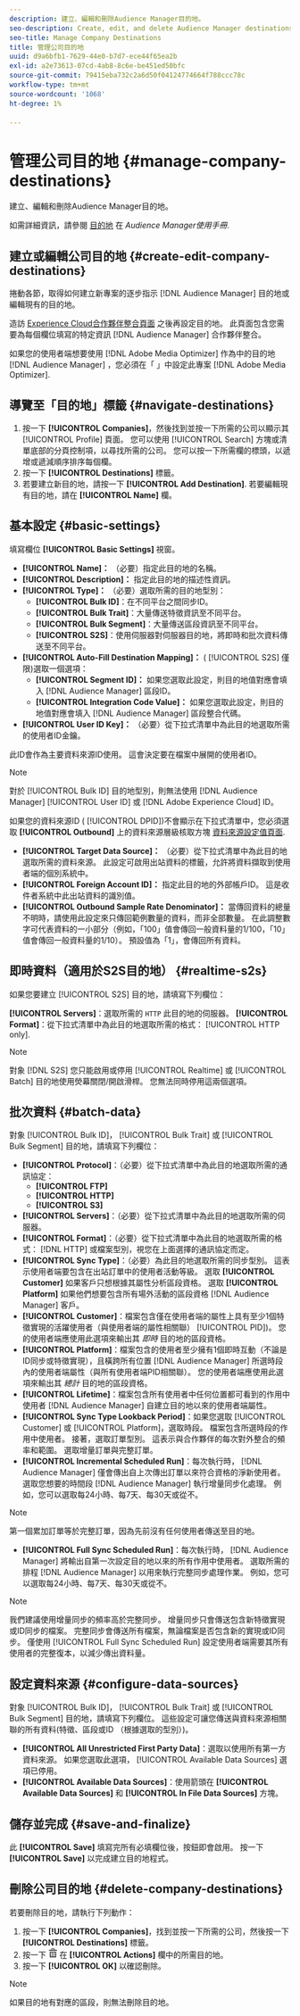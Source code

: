 ```yaml
---
description: 建立、編輯和刪除Audience Manager目的地。
seo-description: Create, edit, and delete Audience Manager destinations.
seo-title: Manage Company Destinations
title: 管理公司目的地
uuid: d9a6bfb1-7629-44e0-b7d7-ece44f65ea2b
exl-id: a2e73613-07cd-4ab8-8c6e-be451ed50bfc
source-git-commit: 79415eba732c2a6d50f04124774664f788ccc78c
workflow-type: tm+mt
source-wordcount: '1068'
ht-degree: 1%

---
```


# 管理公司目的地 {#manage-company-destinations}

建立、編輯和刪除Audience Manager目的地。

<!-- t_company_destinations.xml -->

如需詳細資訊，請參閱 [目的地](https://experienceleague.adobe.com/docs/audience-manager/user-guide/features/destinations/destinations.html) 在 *Audience Manager使用手冊*.

## 建立或編輯公司目的地 {#create-edit-company-destinations}

捲動各節，取得如何建立新專案的逐步指示 [!DNL Audience Manager] 目的地或編輯現有的目的地。

<!-- create-edit-company-destinations.xml -->

造訪 [Experience Cloud合作夥伴整合頁面](https://wiki.corp.adobe.com/x/mPIMPw) 之後再設定目的地。 此頁面包含您需要為每個欄位填寫的特定資訊 [!DNL Audience Manager] 合作夥伴整合。

如果您的使用者端想要使用 [!DNL Adobe Media Optimizer] 作為中的目的地 [!DNL Audience Manager] ，您必須在「 」中設定此專案 [!DNL Adobe Media Optimizer].

## 導覽至「目的地」標籤 {#navigate-destinations}

1. 按一下 **[!UICONTROL Companies]**，然後找到並按一下所需的公司以顯示其 [!UICONTROL Profile] 頁面。 您可以使用 [!UICONTROL Search] 方塊或清單底部的分頁控制項，以尋找所需的公司。 您可以按一下所需欄的標頭，以遞增或遞減順序排序每個欄。
1. 按一下 **[!UICONTROL Destinations]** 標籤。
1. 若要建立新目的地，請按一下 **[!UICONTROL Add Destination]**. 若要編輯現有目的地，請在 **[!UICONTROL Name]** 欄。

## 基本設定 {#basic-settings}

填寫欄位 **[!UICONTROL Basic Settings]** 視窗。

* **[!UICONTROL Name]：** （必要）指定此目的地的名稱。
* **[!UICONTROL Description]：** 指定此目的地的描述性資訊。
* **[!UICONTROL Type]：** （必要）選取所需的目的地型別：
   * **[!UICONTROL Bulk ID]**：在不同平台之間同步ID。
   * **[!UICONTROL Bulk Trait]**：大量傳送特徵資訊至不同平台。
   * **[!UICONTROL Bulk Segment]**：大量傳送區段資訊至不同平台。
   * **[!UICONTROL S2S]**：使用伺服器對伺服器目的地，將即時和批次資料傳送至不同平台。
* **[!UICONTROL Auto-Fill Destination Mapping]：** ( [!UICONTROL S2S] 僅限)選取一個選項：
   * **[!UICONTROL Segment ID]：** 如果您選取此設定，則目的地值對應會填入 [!DNL Audience Manager] 區段ID。
   * **[!UICONTROL Integration Code Value]：** 如果您選取此設定，則目的地值對應會填入 [!DNL Audience Manager] 區段整合代碼。
* **[!UICONTROL User ID Key]：** （必要）從下拉式清單中為此目的地選取所需的使用者ID金鑰。

此ID會作為主要資料來源ID使用。 這會決定要在檔案中展開的使用者ID。

>[!NOTE]
>
>對於 [!UICONTROL Bulk ID] 目的地型別，則無法使用 [!DNL Audience Manager] [!UICONTROL User ID] 或 [!DNL Adobe Experience Cloud] ID。

如果您的資料來源ID ( [!UICONTROL DPID])不會顯示在下拉式清單中，您必須選取 **[!UICONTROL Outbound]** 上的資料來源層級核取方塊 [資料來源設定值頁面](https://experienceleague.adobe.com/docs/audience-manager/user-guide/features/data-sources/manage-datasources.html).

* **[!UICONTROL Target Data Source]：** （必要）從下拉式清單中為此目的地選取所需的資料來源。 此設定可啟用出站資料的標籤，允許將資料擷取到使用者端的個別系統中。
* **[!UICONTROL Foreign Account ID]：** 指定此目的地的外部帳戶ID。 這是收件者系統中此出站資料的識別值。
* **[!UICONTROL Outbound Sample Rate Denominator]：** 當傳回資料的總量不明時，請使用此設定來只傳回範例數量的資料，而非全部數量。 在此調整數字可代表資料的一小部分（例如，「100」值會傳回一般資料量的1/100，「10」值會傳回一般資料量的1/10）。 預設值為「1」，會傳回所有資料。

## 即時資料（適用於S2S目的地） {#realtime-s2s}

如果您要建立 [!UICONTROL S2S] 目的地，請填寫下列欄位：

**[!UICONTROL Servers]**：選取所需的 `HTTP` 此目的地的伺服器。
**[!UICONTROL Format]**：從下拉式清單中為此目的地選取所需的格式： [!UICONTROL HTTP only].

>[!NOTE]
>
>對象 [!DNL S2S] 您只能啟用或停用 [!UICONTROL Realtime] 或 [!UICONTROL Batch] 目的地使用熒幕關閉/開啟滑桿。 您無法同時停用這兩個選項。

## 批次資料 {#batch-data}

對象 [!UICONTROL Bulk ID]， [!UICONTROL Bulk Trait] 或 [!UICONTROL Bulk Segment] 目的地，請填寫下列欄位：

* **[!UICONTROL Protocol]**：（必要）從下拉式清單中為此目的地選取所需的通訊協定：
   * **[!UICONTROL FTP]**
   * **[!UICONTROL HTTP]**
   * **[!UICONTROL S3]**
* **[!UICONTROL Servers]**：（必要）從下拉式清單中為此目的地選取所需的伺服器。
* **[!UICONTROL Format]**：（必要）從下拉式清單中為此目的地選取所需的格式： [!DNL HTTP] 或檔案型別，視您在上面選擇的通訊協定而定。
* **[!UICONTROL Sync Type]**：（必要）為此目的地選取所需的同步型別。 這表示使用者端要包含在出站訂單中的使用者活動等級。 選取 **[!UICONTROL Customer]** 如果客戶只想根據其屬性分析區段資格。 選取 **[!UICONTROL Platform]** 如果他們想要包含所有場外活動的區段資格 [!DNL Audience Manager] 客戶。
* **[!UICONTROL Customer]**：檔案包含僅在使用者端的屬性上具有至少1個特徵實現的活躍使用者（與使用者端的屬性相關聯） [!UICONTROL PID])。 您的使用者端應使用此選項來輸出其 *即時* 目的地的區段資格。
* **[!UICONTROL Platform]**：檔案包含的使用者至少擁有1個即時互動（不論是ID同步或特徵實現），且橫跨所有位置 [!DNL Audience Manager] 所選時段內的使用者端屬性（與所有使用者端PID相關聯）。 您的使用者端應使用此選項來輸出其 *總計* 目的地的區段資格。
* **[!UICONTROL Lifetime]**：檔案包含所有使用者中任何位置都可看到的作用中使用者 [!DNL Audience Manager] 自建立目的地以來的使用者端屬性。
* **[!UICONTROL Sync Type Lookback Period]**：如果您選取 [!UICONTROL Customer] 或 [!UICONTROL Platform]，選取時段。 檔案包含所選時段的作用中使用者。
接著，選取訂單型別。 這表示與合作夥伴的每次對外整合的頻率和範圍。 選取增量訂單與完整訂單。
* **[!UICONTROL Incremental Scheduled Run]**：每次執行時， [!DNL Audience Manager] 僅會傳出自上次傳出訂單以來符合資格的淨新使用者。 選取您想要的時間段 [!DNL Audience Manager] 執行增量同步化處理。 例如，您可以選取每24小時、每7天、每30天或從不。

<!--
I removed {importance="high"} from note for Exp League rendering. -Bob
-->

>[!NOTE]
>
>第一個累加訂單等於完整訂單，因為先前沒有任何使用者傳送至目的地。

* **[!UICONTROL Full Sync Scheduled Run]**：每次執行時， [!DNL Audience Manager] 將輸出自第一次設定目的地以來的所有作用中使用者。 選取所需的排程 [!DNL Audience Manager] 以用來執行完整同步處理作業。 例如，您可以選取每24小時、每7天、每30天或從不。

<!--
I removed {importance="high"} from note for Exp League rendering. -Bob
-->

>[!NOTE]
>
>我們建議使用增量同步的頻率高於完整同步。 增量同步只會傳送包含新特徵實現或ID同步的檔案。 完整同步會傳送所有檔案，無論檔案是否包含新的實現或ID同步。 僅使用 [!UICONTROL Full Sync Scheduled Run] 設定使用者端需要其所有使用者的完整復本，以減少傳出資料量。

## 設定資料來源 {#configure-data-sources}

對象 [!UICONTROL Bulk ID]， [!UICONTROL Bulk Trait] 或 [!UICONTROL Bulk Segment] 目的地，請填寫下列欄位。 這些設定可讓您傳送與資料來源相關聯的所有資料(特徵、區段或ID （根據選取的型別）)。

* **[!UICONTROL All Unrestricted First Party Data]**：選取以使用所有第一方資料來源。 如果您選取此選項， [!UICONTROL Available Data Sources] 選項已停用。
* **[!UICONTROL Available Data Sources]**：使用箭頭在 **[!UICONTROL Available Data Sources]** 和 **[!UICONTROL In File Data Sources]** 方塊。

## 儲存並完成 {#save-and-finalize}

此 **[!UICONTROL Save]** 填寫完所有必填欄位後，按鈕即會啟用。 按一下 **[!UICONTROL Save]** 以完成建立目的地程式。

## 刪除公司目的地 {#delete-company-destinations}

<!-- delete-company-destinations.xml -->

若要刪除目的地，請執行下列動作：

1. 按一下 **[!UICONTROL Companies]**，找到並按一下所需的公司，然後按一下 **[!UICONTROL Destinations]** 標籤。
1. 按一下  ![](assets/icon_delete.png) 在 **[!UICONTROL Actions]** 欄中的所需目的地。
1. 按一下 **[!UICONTROL OK]** 以確認刪除。

>[!NOTE]
>
>如果目的地有對應的區段，則無法刪除目的地。
